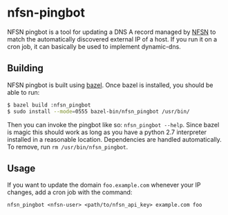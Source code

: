 # nfsn-pingbot

NFSN pingbot is a tool for updating a DNS A record managed by [NFSN][] to
match the automatically discovered external IP of a host. If you run it on
a cron job, it can basically be used to implement dynamic-dns.

## Building

NFSN pingbot is built using [bazel](https://www.bazel.build/). Once bazel is
installed, you should be able to run:

```bash
$ bazel build :nfsn_pingbot
$ sudo install --mode=0555 bazel-bin/nfsn_pingbot /usr/bin/
```

Then you can invoke the pingbot like so: `nfsn_pingbot --help`. Since bazel
is magic this should work as long as you have a python 2.7 interpreter
installed in a reasonable location. Dependencies are handled automatically.
To remove, run `rm /usr/bin/nfsn_pingbot`.

## Usage

If you want to update the domain `foo.example.com` whenever your IP changes,
add a cron job with the command:

```
nfsn_pingbot <nfsn-user> <path/to/nfsn_api_key> example.com foo
```

[NFSN]: http://nearlyfreespeech.net
